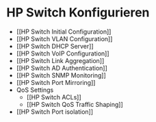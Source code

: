 # HP Switch Konfigurieren
* [[HP Switch Initial Configuration]]
* [[HP Switch VLAN Configuration]]
* [[HP Switch DHCP Server]]
* [[HP Switch VoIP Configuration]]
* [[HP Switch Link Aggregation]]
* [[HP Switch AD Authentication]]
* [[HP Switch SNMP Monitoring]]
* [[HP Switch Port Mirroring]]
* QoS Settings
    - [[HP Switch ACLs]]
    - [[HP Switch QoS Traffic Shaping]]
* [[HP Switch Port isolation]]